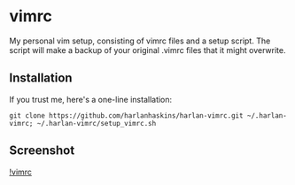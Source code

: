 vimrc
=====

My personal vim setup, consisting of vimrc files and a setup script.
The script will make a backup of your original .vimrc files that it might overwrite.

Installation
-----
If you trust me, here's a one-line installation:

    git clone https://github.com/harlanhaskins/harlan-vimrc.git ~/.harlan-vimrc; ~/.harlan-vimrc/setup_vimrc.sh

Screenshot
---
[!vimrc](https://raw.githubusercontent.com/harlanhaskins/harlan-vimrc/master/vimrc.png)
